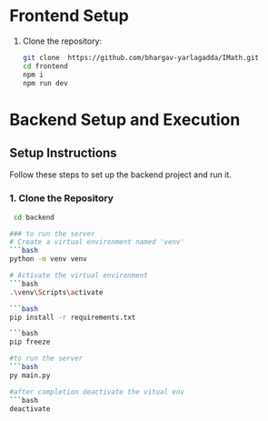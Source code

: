 # Frontend Setup

1. Clone the repository:
   ```bash
   git clone  https://github.com/bhargav-yarlagadda/IMath.git
   cd frontend
   npm i 
   npm run dev


# Backend Setup and Execution


## Setup Instructions

Follow these steps to set up the backend project and run it.

### 1. Clone the Repository


```bash
 cd backend

### to run the server
# Create a virtual environment named 'venv'
```bash
python -m venv venv

# Activate the virtual environment
```bash
.\venv\Scripts\activate

```bash
pip install -r requirements.txt

```bash
pip freeze

#to run the server
```bash
py main.py 

#after completion deactivate the vitual env
```bash
deactivate


